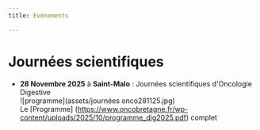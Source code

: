 ```yaml
---
title: Evènements

---
```


# Journées scientifiques

* **28 Novembre 2025** à **Saint-Malo** : Journées scientifiques d'Oncologie Digestive   
![programme](assets/journées onco281125.jpg)   
Le [Programme] (<https://www.oncobretagne.fr/wp-content/uploads/2025/10/programme_dig2025.pdf>) complet
